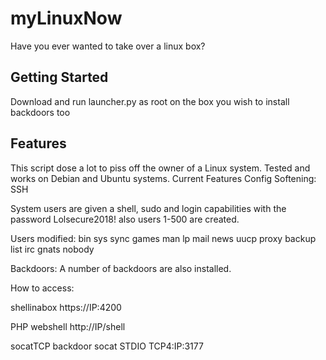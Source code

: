 # myLinuxNow

Have you ever wanted to take over a linux box?


## Getting Started
Download and run launcher.py as root on the box you wish to install backdoors too  

## Features
This script dose a lot to piss off the owner of a Linux system. Tested and works on Debian and Ubuntu systems.
Current Features
Config Softening:
SSH 

System users are given a shell, sudo and login capabilities with the password Lolsecure2018! also users 1-500 are created.

Users modified: 
bin
sys
sync
games
man
lp
mail
news
uucp
proxy
backup
list
irc
gnats
nobody

Backdoors:
A number of backdoors are also installed. 

How to access:

shellinabox https://IP:4200

PHP webshell http://IP/shell

socatTCP backdoor socat STDIO TCP4:IP:3177

